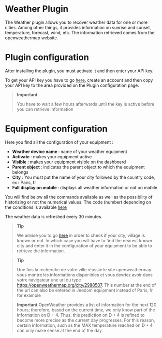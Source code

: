 # Weather Plugin

The Weather plugin allows you to recover weather data for one or more cities. Among other things, it provides information on sunrise and sunset, temperature, forecast, wind, etc. The information retrieved comes from the openweathermap website.

# Plugin configuration

After installing the plugin, you must activate it and then enter your API key.

To get your API key you have to go [here](https://home.openweathermap.org), create an account and then copy your API key to the area provided on the Plugin configuration page.

> **Important**
>
> You have to wait a few hours afterwards until the key is active before you can retrieve information

# Equipment configuration

Here you find all the configuration of your equipment :

-   **Weather device name** : name of your weather equipment
-   **Activate** : makes your equipment active
-   **Visible** : makes your equipment visible on the dashboard
-   **Parent object** : indicates the parent object to which the equipment belongs
-   **City** : You must put the name of your city followed by the country code, ex : Paris, fr
-   **Full display on mobile** : displays all weather information or not on mobile

You will find below all the commands available as well as the possibility of historizing or not the numerical values. The code (number) depending on the conditions is available [here](https://openweathermap.org/weather-conditions)

The weather data is refreshed every 30 minutes.

> **Tip**
>
> We advise you to go [here](https://openweathermap.org/find?) in order to check if your city, village is known or not. In which case you will have to find the nearest known city and enter it in the configuration of your equipment to be able to retrieve the information.

> **Tip**
>
> Une fois la recherche de votre ville réussie le site openweathermap vous montre les informations disponibles et vous devriez avoir dans votre navigateur une url du type <https://openweathermap.org/city/2988507>. This number at the end of the url can also be entered in Jeedom equipment instead of Paris, fr for example

>**Important**
>OpenWeather provides a list of information for the next 120 hours; therefore, based on the current time, we only know part of the information on D + 4. Thus, this prediction on D + 4 is refined to become more precise as the current day progresses. For this reason, certain information, such as the MAX temperature reached on D + 4 can only make sense at the end of the day.
